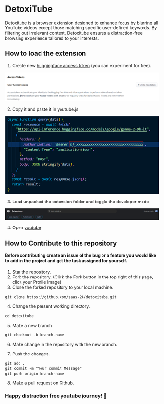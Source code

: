 # DetoxiTube

Detoxitube is a browser extension designed to enhance focus by blurring all YouTube videos except those matching specific user-defined keywords. By filtering out irrelevant content, Detoxitube ensures a distraction-free browsing experience tailored to your interests.

## How to load the extension

1. Create new [huggingface access token](https://huggingface.co/google/gemma-2-9b-it) (you can experiment for free).

![alt text](image1.png)

2. Copy it and paste it in youtube.js

![alt text](image2.png)

3. Load unpacked the extension folder and toggle the developer mode

![alt text](image3.png)

4. Open [youtube](https://www.youtube.com/)

## How to Contribute to this repository

#### Before contributing create an issue of the bug or a feature you would like to add in the project and get the task assigned for yourself.

1. Star the repository.
2. Fork the repository. (Click the Fork button in the top right of this page, click your Profile Image)
3. Clone the forked repository to your local machine.

```markdown
git clone https://github.com/saas-24/detoxitube.git
```

4. Change the present working directory.

```markdown
cd detoxitube
```

5. Make a new branch

```markdown
git checkout -b branch-name
```

6. Make change in the repository with the new branch.

7. Push the changes.

```markdown
git add .
git commit -m "Your commit Message"
git push origin branch-name
```

8. Make a pull request on Github.

### Happy distraction free youtube journey! 🍿
